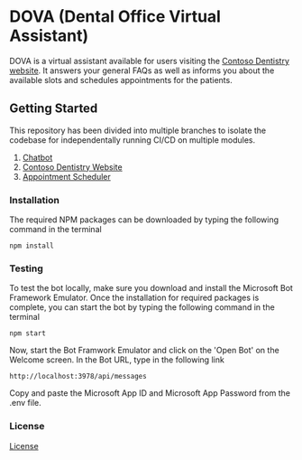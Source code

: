 # DOVA (Dental Office Virtual Assistant)

DOVA is a virtual assistant available for users visiting the [Contoso Dentistry website](https://zealous-pond-02c17e30f.azurestaticapps.net). It answers your general FAQs as well as informs you about the available slots and schedules appointments for the patients. 

## Getting Started

This repository has been divided into multiple branches to isolate the codebase for independentally running CI/CD on multiple modules.
1. [Chatbot](https://github.com/rai-harshit/nd073-c2-Dental-Office-Virtual-Assistant/tree/chatbot)
2. [Contoso Dentistry Website](https://github.com/rai-harshit/nd073-c2-Dental-Office-Virtual-Assistant/tree/dentist-website)
3. [Appointment Scheduler](https://github.com/rai-harshit/nd073-c2-Dental-Office-Virtual-Assistant/tree/scheduler)


### Installation

The required NPM packages can be downloaded by typing the following command in the terminal
```
npm install
```

### Testing

To test the bot locally, make sure you download and install the Microsoft Bot Framework Emulator.
Once the installation for required packages is complete, you can start the bot by typing the following command in the terminal
```
npm start
```
Now, start the Bot Framwork Emulator and click on the 'Open Bot' on the Welcome screen. In the Bot URL, type in the following link
```
http://localhost:3978/api/messages
```
Copy and paste the Microsoft App ID and Microsoft App Password from the .env file.


### License

[License](LICENSE.txt)

